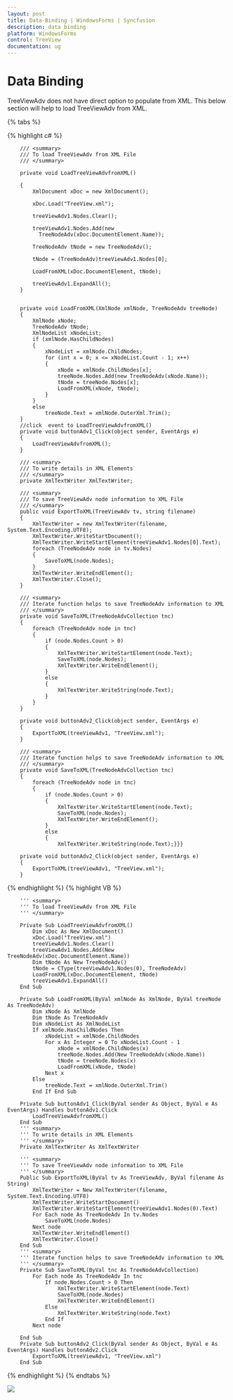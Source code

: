 ```yaml
---
layout: post
title: Data-Binding | WindowsForms | Syncfusion
description: data binding
platform: WindowsForms
control: TreeView 
documentation: ug
---
```


# Data Binding

TreeViewAdv does not have direct option to populate from XML. This below section will help to load TreeViewAdv from XML.


{% tabs %}

{% highlight c# %}

        /// <summary>
        /// To load TreeViewAdv from XML File
        /// </summary>

        private void LoadTreeViewAdvfromXML()

        {
            XmlDocument xDoc = new XmlDocument();

            xDoc.Load("TreeView.xml");

            treeViewAdv1.Nodes.Clear();

            treeViewAdv1.Nodes.Add(new
              TreeNodeAdv(xDoc.DocumentElement.Name));

            TreeNodeAdv tNode = new TreeNodeAdv();

            tNode = (TreeNodeAdv)treeViewAdv1.Nodes[0];

            LoadFromXML(xDoc.DocumentElement, tNode);

            treeViewAdv1.ExpandAll();
        }


        private void LoadFromXML(XmlNode xmlNode, TreeNodeAdv treeNode)
        {
            XmlNode xNode;
            TreeNodeAdv tNode;
            XmlNodeList xNodeList;
            if (xmlNode.HasChildNodes) 
            {
                xNodeList = xmlNode.ChildNodes;
                for (int x = 0; x <= xNodeList.Count - 1; x++)
                {
                    xNode = xmlNode.ChildNodes[x];
                    treeNode.Nodes.Add(new TreeNodeAdv(xNode.Name));
                    tNode = treeNode.Nodes[x];
                    LoadFromXML(xNode, tNode);
                }
            }
            else 
                treeNode.Text = xmlNode.OuterXml.Trim();
        }
        //click  event to LoadTreeViewAdvfromXML()
        private void buttonAdv1_Click(object sender, EventArgs e)
        {
            LoadTreeViewAdvfromXML();
        }

        /// <summary>
        /// To write details in XML Elements
        /// </summary>
        private XmlTextWriter XmlTextWriter;

        /// <summary>
        /// To save TreeViewAdv node information to XML File
        /// </summary>
        public void ExportToXML(TreeViewAdv tv, string filename)
        {
            XmlTextWriter = new XmlTextWriter(filename, System.Text.Encoding.UTF8);
            XmlTextWriter.WriteStartDocument();
            XmlTextWriter.WriteStartElement(treeViewAdv1.Nodes[0].Text);
            foreach (TreeNodeAdv node in tv.Nodes)
            {
                SaveToXML(node.Nodes);
            }
            XmlTextWriter.WriteEndElement();
            XmlTextWriter.Close();
        }

        /// <summary>
        /// Iterate function helps to save TreeNodeAdv information to XML
        /// </summary>
        private void SaveToXML(TreeNodeAdvCollection tnc)
        {
            foreach (TreeNodeAdv node in tnc)
            {
                if (node.Nodes.Count > 0)
                {
                    XmlTextWriter.WriteStartElement(node.Text);
                    SaveToXML(node.Nodes);
                    XmlTextWriter.WriteEndElement();
                }
                else
                {
                    XmlTextWriter.WriteString(node.Text);
                }
            }
        }

        private void buttonAdv2_Click(object sender, EventArgs e)
        {
            ExportToXML(treeViewAdv1, "TreeView.xml");
        }

        /// <summary>
        /// Iterate function helps to save TreeNodeAdv information to XML
        /// </summary>
        private void SaveToXML(TreeNodeAdvCollection tnc)
        {
            foreach (TreeNodeAdv node in tnc)
            {
                if (node.Nodes.Count > 0)
                {
                    XmlTextWriter.WriteStartElement(node.Text);
                    SaveToXML(node.Nodes);
                    XmlTextWriter.WriteEndElement();
                }
                else
                {
                    XmlTextWriter.WriteString(node.Text);}}}

        private void buttonAdv2_Click(object sender, EventArgs e)
        {
            ExportToXML(treeViewAdv1, "TreeView.xml");
        }


{% endhighlight %}
{% highlight VB %}

        ''' <summary>
        ''' To load TreeViewAdv from XML File
        ''' </summary>

		Private Sub LoadTreeViewAdvfromXML()
			Dim xDoc As New XmlDocument()
			xDoc.Load("TreeView.xml")
			treeViewAdv1.Nodes.Clear()
			treeViewAdv1.Nodes.Add(New TreeNodeAdv(xDoc.DocumentElement.Name))
			Dim tNode As New TreeNodeAdv()
			tNode = CType(treeViewAdv1.Nodes(0), TreeNodeAdv)
			LoadFromXML(xDoc.DocumentElement, tNode)
			treeViewAdv1.ExpandAll()
		End Sub

		Private Sub LoadFromXML(ByVal xmlNode As XmlNode, ByVal treeNode As TreeNodeAdv)
			Dim xNode As XmlNode
			Dim tNode As TreeNodeAdv
			Dim xNodeList As XmlNodeList
			If xmlNode.HasChildNodes Then
				xNodeList = xmlNode.ChildNodes
				For x As Integer = 0 To xNodeList.Count - 1
					xNode = xmlNode.ChildNodes(x)
					treeNode.Nodes.Add(New TreeNodeAdv(xNode.Name))
					tNode = treeNode.Nodes(x)
					LoadFromXML(xNode, tNode)
				Next x
			Else
				treeNode.Text = xmlNode.OuterXml.Trim()
			End If End Sub

		Private Sub buttonAdv1_Click(ByVal sender As Object, ByVal e As EventArgs) Handles buttonAdv1.Click
			LoadTreeViewAdvfromXML()
		End Sub
		''' <summary>
		''' To write details in XML Elements
		''' </summary>
		Private XmlTextWriter As XmlTextWriter

		''' <summary>
		''' To save TreeViewAdv node information to XML File
		''' </summary>
		Public Sub ExportToXML(ByVal tv As TreeViewAdv, ByVal filename As String)
			XmlTextWriter = New XmlTextWriter(filename, System.Text.Encoding.UTF8)
			XmlTextWriter.WriteStartDocument()
			XmlTextWriter.WriteStartElement(treeViewAdv1.Nodes(0).Text)
			For Each node As TreeNodeAdv In tv.Nodes
				SaveToXML(node.Nodes)
			Next node
			XmlTextWriter.WriteEndElement()
			XmlTextWriter.Close()
		End Sub
		''' <summary>
		''' Iterate function helps to save TreeNodeAdv information to XML
		''' </summary>
		Private Sub SaveToXML(ByVal tnc As TreeNodeAdvCollection)
			For Each node As TreeNodeAdv In tnc
				If node.Nodes.Count > 0 Then
					XmlTextWriter.WriteStartElement(node.Text)
					SaveToXML(node.Nodes)
					XmlTextWriter.WriteEndElement()
				Else
					XmlTextWriter.WriteString(node.Text)
				End If
			Next node
		
		End Sub
		Private Sub buttonAdv2_Click(ByVal sender As Object, ByVal e As EventArgs) Handles buttonAdv2.Click
			ExportToXML(treeViewAdv1, "TreeView.xml")
		End Sub

{% endhighlight %}
{% endtabs %}

![](Concepts-and--Features_images/Concepts-and--Features_img60.jpeg)